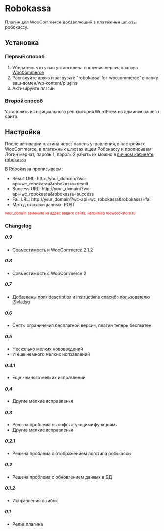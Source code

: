 Robokassa
========

Плагин для WooCommerce добавляющий в платежные шлюзы робокассу.

Установка
----------

### Первый способ

1. Убедитесь что у вас установлена посленяя версия плагина <a href="//www.woothemes.com/woocommerce" title="WooCommerce">WooCommerce</a>
2. Распакуйте архив и загрузите "robokassa-for-woocommerce" в папку ваш-домен/wp-content/plugins
3. Активируйте плагин

### Второй способ

Установить из официального репозитория WordPress из админки вашего сайта.

Настройка
----------

После активации плагина через панель управления, в настройках WooCommerce, в платежных шлюзах ищем Робокассу и прописывем
Логин мерчат, пароль 1, пароль 2 узнать их можно в [личном кабинете robokassa](https://www.roboxchange.com/Environment/Partners/Login/Merchant/Registration.aspx)


В Robokassa прописываем:
* Result URL: http://your_domain/?wc-api=wc_robokassa&robokassa=result
* Success URL: http://your_domain/?wc-api=wc_robokassa&robokassa=success
* Fail URL: http://your_domain/?wc-api=wc_robokassa&robokassa=fail
* Метод отсылки данных: POST

<small style="color:red;">your_domain замените на адрес вашего сайта, например redwood-store.ru</small>

### Changelog
##### 0.9
* [Совместимость и WooCommerce 2.1.2](https://github.com/Akurganow/WooCommerce-Robokassa/issues/2)
##### 0.8
* Совместимость с WooCommerce 2
##### 0.7
* Добавлены поля description и instructions спасибо пользователю <a href="https://twitter.com/vladsg" target="_blank">@vladsg</a> 
##### 0.6
* Сняты ограничения бесплатной версии, плагин теперь бесплатен
##### 0.5
* Несколько мелких нововведений
* И еще немного мелких исправлений
##### 0.4.1
* Еще немного мелких исправлений
##### 0.4
* Другие мелкие исправления
##### 0.3
* Решена проблема с конфликтующими функциями
* Другие мелкие исправления
##### 0.2.1
* Решена проблема с отображением логотипа робокассы
##### 0.2
* Решена проблема с обновлением данных в БД
##### 0.1.2
* Исправления ошибок
##### 0.1
* Релиз плагина